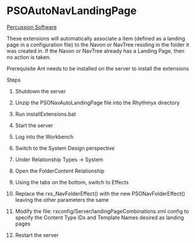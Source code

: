 PSOAutoNavLandingPage
=====================
[Percussion Software](http://www.percussion.com "Percussion Software")

These extensions will automatically associate a item (defined as a landing page in a configuration file) to the Navon or NavTree residing in the folder it was created in.  If the Navon or NavTree already has a Landing Page, then no action is taken.

Prerequisite
Ant needs to be installed on the server to install the extensions

Steps
1. Shutdown the server
2. Unzip the PSONavAutoLandingPage file into the Rhythmyx directory
3. Run installExtensions.bat
4. Start the server
5. Log into the Workbench
6. Switch to the System Design perspective
7. Under Relationship Types -> System
8. Open the FolderContent Relationship
9. Using the tabs on the bottom, switch to Effects


 
10. Replace the rxs_NavFolderEffect() with the new PSONavFolderEffect() leaving the other parameters the same
11. Modify the file: rxconfig/Server/landingPageCombinations.xml config to specify the Content Type IDs and Template Names desired as landing pages
12. Restart the server